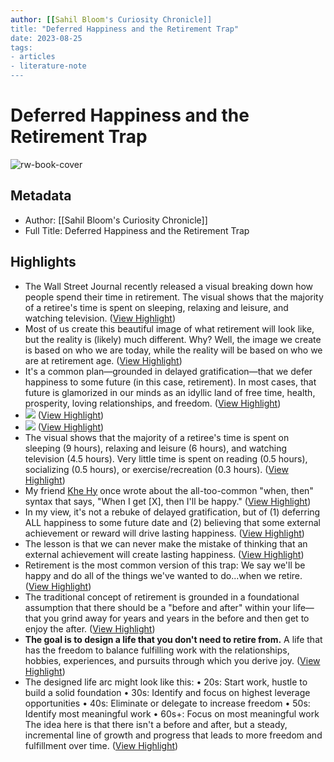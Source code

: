 ```yaml
---
author: [[Sahil Bloom's Curiosity Chronicle]]
title: "Deferred Happiness and the Retirement Trap"
date: 2023-08-25
tags: 
- articles
- literature-note
---
```

# Deferred Happiness and the Retirement Trap

![rw-book-cover](https://readwise-assets.s3.amazonaws.com/static/images/article3.5c705a01b476.png)

## Metadata
- Author: [[Sahil Bloom's Curiosity Chronicle]]
- Full Title: Deferred Happiness and the Retirement Trap

## Highlights
- The Wall Street Journal recently released a visual breaking down how people spend their time in retirement. The visual shows that the majority of a retiree's time is spent on sleeping, relaxing and leisure, and watching television. ([View Highlight](https://read.readwise.io/read/01h6vv47315jv3kwrehh6v31zn))
- Most of us create this beautiful image of what retirement will look like, but the reality is (likely) much different. Why? Well, the image we create is based on who we are today, while the reality will be based on who we are at retirement age. ([View Highlight](https://read.readwise.io/read/01h6vv4bpnyw1cewysj1b9v0d7))
- It's a common plan—grounded in delayed gratification—that we defer happiness to some future (in this case, retirement). In most cases, that future is glamorized in our minds as an idyllic land of free time, health, prosperity, loving relationships, and freedom. ([View Highlight](https://read.readwise.io/read/01h6vv5en6qv8f92c7c26gwmfx))
- ![](https://embed.filekitcdn.com/e/vPLTnfkVPWWhcEdwuDSHov/raSBa7YyPcctNpsNLJvALd) ([View Highlight](https://read.readwise.io/read/01h6vv630db7fs6j3081srm9bw))
- ![](https://embed.filekitcdn.com/e/vPLTnfkVPWWhcEdwuDSHov/raSBa7YyPcctNpsNLJvALd) ([View Highlight](https://read.readwise.io/read/01h6vv631dh912afyt9mg32ac8))
- The visual shows that the majority of a retiree's time is spent on sleeping (9 hours), relaxing and leisure (6 hours), and watching television (4.5 hours). Very little time is spent on reading (0.5 hours), socializing (0.5 hours), or exercise/recreation (0.3 hours). ([View Highlight](https://read.readwise.io/read/01h6vv67xffqz6z4pzq0k3sqzj))
- My friend [Khe Hy](https://click.convertkit-mail4.com/92udpz7l2zbnhqzg240t9h0200933/25h2hoh2084d5lh3/aHR0cHM6Ly9yYWRyZWFkcy5jby9yZXRpcmVtZW50LXJlZ3JldC8=) once wrote about the all-too-common "when, then" syntax that says, "When I get [X], then I'll be happy." ([View Highlight](https://read.readwise.io/read/01h6vv71r5ek6b0kkwredctwwt))
- In my view, it's not a rebuke of delayed gratification, but of (1) deferring ALL happiness to some future date and (2) believing that some external achievement or reward will drive lasting happiness. ([View Highlight](https://read.readwise.io/read/01h6vv6zzn45qhtqwbnc2w2xjs))
- The lesson is that we can never make the mistake of thinking that an external achievement will create lasting happiness. ([View Highlight](https://read.readwise.io/read/01h6vv7ktvmqw5zx2n2pma12h1))
- Retirement is the most common version of this trap: We say we'll be happy and do all of the things we've wanted to do...when we retire. ([View Highlight](https://read.readwise.io/read/01h6vv7rb3ztyyaxb0wmf9vaqt))
- The traditional concept of retirement is grounded in a foundational assumption that there should be a "before and after" within your life—that you grind away for years and years in the before and then get to enjoy the after. ([View Highlight](https://read.readwise.io/read/01h6vv82pzdjn4bx6h0xrg9v2x))
- **The goal is to design a life that you don't need to retire from.**
  A life that has the freedom to balance fulfilling work with the relationships, hobbies, experiences, and pursuits through which you derive joy. ([View Highlight](https://read.readwise.io/read/01h6vv8fqzdstkf0vy8fj4rc98))
- The designed life arc might look like this:
  • 20s: Start work, hustle to build a solid foundation
  • 30s: Identify and focus on highest leverage opportunities
  • 40s: Eliminate or delegate to increase freedom
  • 50s: Identify most meaningful work
  • 60s+: Focus on most meaningful work
  The idea here is that there isn't a before and after, but a steady, incremental line of growth and progress that leads to more freedom and fulfillment over time. ([View Highlight](https://read.readwise.io/read/01h6vv9s1new4c4vnr80yf50hz))
